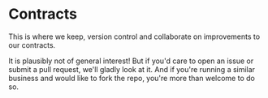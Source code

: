 Contracts
=========

This is where we keep, version control and collaborate on improvements to our contracts. 

It is plausibly not of general interest! But if you'd care to open an issue or submit a pull request, we'll gladly look at it. And if you're running a similar business and would like to fork the repo, you're more than welcome to do so.
